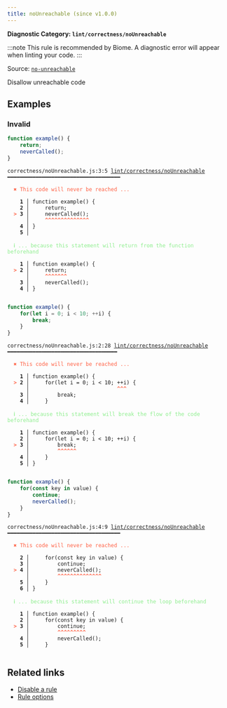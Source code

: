```yaml
---
title: noUnreachable (since v1.0.0)
---
```


**Diagnostic Category: `lint/correctness/noUnreachable`**

:::note
This rule is recommended by Biome. A diagnostic error will appear when linting your code.
:::

Source: <a href="https://eslint.org/docs/latest/rules/no-unreachable" target="_blank"><code>no-unreachable</code></a>

Disallow unreachable code

## Examples

### Invalid

```jsx
function example() {
    return;
    neverCalled();
}
```

<pre class="language-text"><code class="language-text">correctness/noUnreachable.js:3:5 <a href="https://biomejs.dev/linter/rules/no-unreachable">lint/correctness/noUnreachable</a> ━━━━━━━━━━━━━━━━━━━━━━━━━━━━━━━━━━━━

<strong><span style="color: Tomato;">  </span></strong><strong><span style="color: Tomato;">✖</span></strong> <span style="color: Tomato;">This code will never be reached ...</span>
  
    <strong>1 │ </strong>function example() {
    <strong>2 │ </strong>    return;
<strong><span style="color: Tomato;">  </span></strong><strong><span style="color: Tomato;">&gt;</span></strong> <strong>3 │ </strong>    neverCalled();
   <strong>   │ </strong>    <strong><span style="color: Tomato;">^</span></strong><strong><span style="color: Tomato;">^</span></strong><strong><span style="color: Tomato;">^</span></strong><strong><span style="color: Tomato;">^</span></strong><strong><span style="color: Tomato;">^</span></strong><strong><span style="color: Tomato;">^</span></strong><strong><span style="color: Tomato;">^</span></strong><strong><span style="color: Tomato;">^</span></strong><strong><span style="color: Tomato;">^</span></strong><strong><span style="color: Tomato;">^</span></strong><strong><span style="color: Tomato;">^</span></strong><strong><span style="color: Tomato;">^</span></strong><strong><span style="color: Tomato;">^</span></strong><strong><span style="color: Tomato;">^</span></strong>
    <strong>4 │ </strong>}
    <strong>5 │ </strong>
  
<strong><span style="color: lightgreen;">  </span></strong><strong><span style="color: lightgreen;">ℹ</span></strong> <span style="color: lightgreen;">... because this statement will return from the function beforehand</span>
  
    <strong>1 │ </strong>function example() {
<strong><span style="color: Tomato;">  </span></strong><strong><span style="color: Tomato;">&gt;</span></strong> <strong>2 │ </strong>    return;
   <strong>   │ </strong>    <strong><span style="color: Tomato;">^</span></strong><strong><span style="color: Tomato;">^</span></strong><strong><span style="color: Tomato;">^</span></strong><strong><span style="color: Tomato;">^</span></strong><strong><span style="color: Tomato;">^</span></strong><strong><span style="color: Tomato;">^</span></strong><strong><span style="color: Tomato;">^</span></strong>
    <strong>3 │ </strong>    neverCalled();
    <strong>4 │ </strong>}
  
</code></pre>

```jsx
function example() {
    for(let i = 0; i < 10; ++i) {
        break;
    }
}
```

<pre class="language-text"><code class="language-text">correctness/noUnreachable.js:2:28 <a href="https://biomejs.dev/linter/rules/no-unreachable">lint/correctness/noUnreachable</a> ━━━━━━━━━━━━━━━━━━━━━━━━━━━━━━━━━━━

<strong><span style="color: Tomato;">  </span></strong><strong><span style="color: Tomato;">✖</span></strong> <span style="color: Tomato;">This code will never be reached ...</span>
  
    <strong>1 │ </strong>function example() {
<strong><span style="color: Tomato;">  </span></strong><strong><span style="color: Tomato;">&gt;</span></strong> <strong>2 │ </strong>    for(let i = 0; i &lt; 10; ++i) {
   <strong>   │ </strong>                           <strong><span style="color: Tomato;">^</span></strong><strong><span style="color: Tomato;">^</span></strong><strong><span style="color: Tomato;">^</span></strong>
    <strong>3 │ </strong>        break;
    <strong>4 │ </strong>    }
  
<strong><span style="color: lightgreen;">  </span></strong><strong><span style="color: lightgreen;">ℹ</span></strong> <span style="color: lightgreen;">... because this statement will break the flow of the code beforehand</span>
  
    <strong>1 │ </strong>function example() {
    <strong>2 │ </strong>    for(let i = 0; i &lt; 10; ++i) {
<strong><span style="color: Tomato;">  </span></strong><strong><span style="color: Tomato;">&gt;</span></strong> <strong>3 │ </strong>        break;
   <strong>   │ </strong>        <strong><span style="color: Tomato;">^</span></strong><strong><span style="color: Tomato;">^</span></strong><strong><span style="color: Tomato;">^</span></strong><strong><span style="color: Tomato;">^</span></strong><strong><span style="color: Tomato;">^</span></strong><strong><span style="color: Tomato;">^</span></strong>
    <strong>4 │ </strong>    }
    <strong>5 │ </strong>}
  
</code></pre>

```jsx
function example() {
    for(const key in value) {
        continue;
        neverCalled();
    }
}
```

<pre class="language-text"><code class="language-text">correctness/noUnreachable.js:4:9 <a href="https://biomejs.dev/linter/rules/no-unreachable">lint/correctness/noUnreachable</a> ━━━━━━━━━━━━━━━━━━━━━━━━━━━━━━━━━━━━

<strong><span style="color: Tomato;">  </span></strong><strong><span style="color: Tomato;">✖</span></strong> <span style="color: Tomato;">This code will never be reached ...</span>
  
    <strong>2 │ </strong>    for(const key in value) {
    <strong>3 │ </strong>        continue;
<strong><span style="color: Tomato;">  </span></strong><strong><span style="color: Tomato;">&gt;</span></strong> <strong>4 │ </strong>        neverCalled();
   <strong>   │ </strong>        <strong><span style="color: Tomato;">^</span></strong><strong><span style="color: Tomato;">^</span></strong><strong><span style="color: Tomato;">^</span></strong><strong><span style="color: Tomato;">^</span></strong><strong><span style="color: Tomato;">^</span></strong><strong><span style="color: Tomato;">^</span></strong><strong><span style="color: Tomato;">^</span></strong><strong><span style="color: Tomato;">^</span></strong><strong><span style="color: Tomato;">^</span></strong><strong><span style="color: Tomato;">^</span></strong><strong><span style="color: Tomato;">^</span></strong><strong><span style="color: Tomato;">^</span></strong><strong><span style="color: Tomato;">^</span></strong><strong><span style="color: Tomato;">^</span></strong>
    <strong>5 │ </strong>    }
    <strong>6 │ </strong>}
  
<strong><span style="color: lightgreen;">  </span></strong><strong><span style="color: lightgreen;">ℹ</span></strong> <span style="color: lightgreen;">... because this statement will continue the loop beforehand</span>
  
    <strong>1 │ </strong>function example() {
    <strong>2 │ </strong>    for(const key in value) {
<strong><span style="color: Tomato;">  </span></strong><strong><span style="color: Tomato;">&gt;</span></strong> <strong>3 │ </strong>        continue;
   <strong>   │ </strong>        <strong><span style="color: Tomato;">^</span></strong><strong><span style="color: Tomato;">^</span></strong><strong><span style="color: Tomato;">^</span></strong><strong><span style="color: Tomato;">^</span></strong><strong><span style="color: Tomato;">^</span></strong><strong><span style="color: Tomato;">^</span></strong><strong><span style="color: Tomato;">^</span></strong><strong><span style="color: Tomato;">^</span></strong><strong><span style="color: Tomato;">^</span></strong>
    <strong>4 │ </strong>        neverCalled();
    <strong>5 │ </strong>    }
  
</code></pre>

## Related links

- [Disable a rule](/linter/#disable-a-lint-rule)
- [Rule options](/linter/#rule-options)
